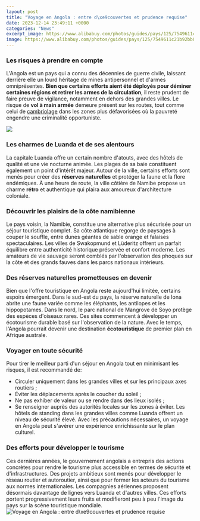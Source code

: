 ```yaml
---
layout: post
title: "Voyage en Angola : entre d\xe9couvertes et prudence requise"
date: 2023-12-14 23:49:11 +0000
categories: "News"
excerpt_image: https://www.alibabuy.com/photos/guides/pays/125/7549611c21b92bb8837a2aaadae4a668.JPG
image: https://www.alibabuy.com/photos/guides/pays/125/7549611c21b92bb8837a2aaadae4a668.JPG
---
```


### Les risques à prendre en compte
L'Angola est un pays qui a connu des décennies de guerre civile, laissant derrière elle un lourd héritage de mines antipersonnel et d'armes omniprésentes. **Bien que certains efforts aient été déployés pour déminer certaines régions et retirer les armes de la circulation**, il reste prudent de faire preuve de vigilance, notamment en dehors des grandes villes. Le risque de **vol à main armée** demeure présent sur les routes, tout comme celui de [cambriolage](https://notiziedioggi.github.io/2024-01-09-la-storia-della-suriname/) dans les zones plus défavorisées où la pauvreté engendre une criminalité opportuniste. 

![](https://www.alibabuy.com/photos/library/1500/10137.jpg)
### Les charmes de Luanda et de ses alentours  
La capitale Luanda offre un certain nombre d'atouts, avec des hôtels de qualité et une vie nocturne animée. Les plages de sa baie constituent également un point d'intérêt majeur. Autour de la ville, certains efforts sont menés pour créer des **réserves naturelles** et protéger la faune et la flore endémiques. À une heure de route, la ville côtière de Namibe propose un charme **rétro** et authentique qui plaira aux amoureux d'architecture coloniale.
### Découvrir les plaisirs de la côte namibienne
Le pays voisin, la Namibie, constitue une alternative plus sécurisée pour un séjour touristique complet. Sa côte atlantique regorge de paysages à couper le souffle, entre dunes géantes de sable orange et falaises spectaculaires. Les villes de Swakopmund et Lüderitz offrent un parfait équilibre entre authenticité historique préservée et confort moderne. Les amateurs de vie sauvage seront comblés par l'observation des phoques sur la côte et des grands fauves dans les parcs nationaux intérieurs. 
### Des réserves naturelles prometteuses en devenir
Bien que l'offre touristique en Angola reste aujourd'hui limitée, certains espoirs émergent. Dans le sud-est du pays, la réserve naturelle de Iona abrite une faune variée comme les éléphants, les antilopes et les hippopotames. Dans le nord, le parc national de Mangrove de Soyo protège des espèces d'oiseaux rares. Ces sites commencent à développer un écotourisme durable basé sur l'observation de la nature. Avec le temps, l'Angola pourrait devenir une destination **écotouristique** de premier plan en Afrique australe.
### Voyager en toute sécurité
Pour tirer le meilleur parti d'un séjour en Angola tout en minimisant les risques, il est recommandé de:
- Circuler uniquement dans les grandes villes et sur les principaux axes routiers ;
- Éviter les déplacements après le coucher du soleil ;
- Ne pas exhiber de valeur ou se rendre dans des lieux isolés ;
- Se renseigner auprès des autorités locales sur les zones à éviter.
Les hôtels de standing dans les grandes villes comme Luanda offrent un niveau de sécurité élevé. Avec les précautions nécessaires, un voyage en Angola peut s'avérer une expérience enrichissante sur le plan culturel.
### Des efforts pour développer le tourisme
Ces dernières années, le gouvernement angolais a entrepris des actions concrètes pour rendre le tourisme plus accessible en termes de sécurité et d'infrastructures. Des projets ambitieux sont menés pour développer le réseau routier et autoroutier, ainsi que pour former les acteurs du tourisme aux normes internationales. Les compagnies aériennes proposent désormais davantage de lignes vers Luanda et d'autres villes. Ces efforts portent progressivement leurs fruits et modifieront peu à peu l'image du pays sur la scène touristique mondiale.
![Voyage en Angola : entre d\xe9couvertes et prudence requise](https://www.alibabuy.com/photos/guides/pays/125/7549611c21b92bb8837a2aaadae4a668.JPG)